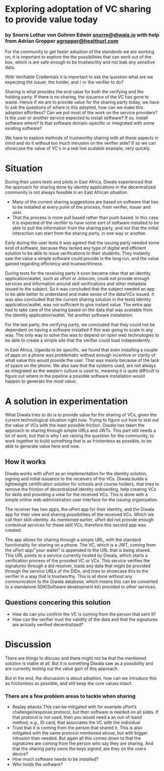 # Exploring adoptation of VC sharing to provide value today

### by Snorre Lothar von Gohren Edwin snorre@diwala.io with help from Adrian Gropper agropper@healthurl.com

For the community to get faster adoption of the standards we are working on, it is important to explore the the possibilities that can work out of the box, which is are safe enough to be trustworthy and not leak any sensitive data.

With Verifiable Credentials it is important to ask the question what are we expecting the issuer, the holder, and / or the verifier to do?

Sharing is what provides the end value for both the verifying and the holding party. If there is no sharing, the issuance of the VC has gone to waste. Hence if we are to provide value for the sharing party today, we have to ask the questions of where is this adopted, how can we make this adoption effortless? Can we put most of the work on the service providers? Is the user or another service expected to install software? If so, install software where? Is that software domain-specific or integrated with some existing software?

We have to explore methods of trustworthy sharing with all these aspects in mind and do it without too much intrusion on the verifier side? If so we can showcase the value of VC's in a real live scalable example, very quickly.


# Situation
During their users tests and pilots in East Africa, Diwala experienced that the approach for sharing done by identity applications in the decentralized community is not always feasible in an East African situation.

* Many of the current sharing suggestions are based on software that has to be installed at every point of the process, from verifier, issuer and user. 
* That the process is more pull based rather than push based. In this case it is expected of the verifier to have some sort of software installed to be able to pull the information from the sharing party, and not that the initial interaction can start from the sharing party, in one way or another.

Early during the user tests it was agreed that the issuing party needed some kind of software, because they lacked any type of digital and efficient solution to be able to issue verifications to their students. They instantly saw the value a simple software could provide in the long run, and the value gained regarding efficiency and trustworthiness.

During tests for the receiving party it soon became clear that an identity application/wallet, such as uPort or Jolocom, could not provide enough services and information around skill verifications and other metadata issued to the subject. So it was concluded that the subject needed an app to be able better to understand and make sense of the data/VCs issued. It was also concluded that the current sharing solution in the testd identity application/wallet, was not sufficient to give instant value. The extra app had to take care of the sharing based on the data that was available from the identity application/wallet. Yet another software installation.

For the last party, the verifying party, we concluded that they could not be dependent on having a software installed if this was going to scale in any way. The only way to solve this was to depend on open web technologies to be able to create a simple site that the verifier could load independently. 

In East Africa, Uganda to be specific, we found that even installing a couple of apps on a phone was problematic without enough incentive or clarity of what value this would provide the user. That was mainly because of the lack of space on the phone. 
We also saw that the systems used, are not always as integrated as the western culture is used to, meaning it is quite difficult to figure out where in the pipeline a possible software installation would happen to generate the most value.


# A solution in experimentation

What Diwala tries to do is to provide value for the sharing of VCs, given the current technological situation right now. Trying to figure out how to test out the value of VCs with the least possible friction. Diwala has taken the approach to sharing through simple URLs and JWTs. This part still needs a lot of work, but that is why I am raising the question for the community, to work together to build something that is as frictionless as possible, to be able to generate value here and now.

## How it works
Diwala works with uPort as an implementation for the identity solution, signing and initial issuance to the receivers of the VCs. Diwala builds a lightweight certification solution for schools and course holders, that tries to remove the friction of decentralized identity onboarding, help creating VCs for skills and providing a view for the received VCs. This is done with a simple online web administration user interface for the issuing organization. 

The receiver has two apps, the uPort app for their identity, and the Diwala app for their view and sharing possibilities of the received VCs. Which we call their skill-identity. As mentioned earlier, uPort did not provide enough contextual services for these skill VCs, therefore this second app was created. 

The app allows for sharing through a simple URL, with the standard functionality for sharing on a phone. The VC, which is a JWT, coming from the uPort app/”your wallet” is appended to the URL that is being shared. This URL points to a service currently hosted by Diwala, which starts a verification process of the provided VC or VCs. This service verifies the signatures through a did resolver, loads any data that might be provided through the service URLs of the DIDs, and tries to showcase this to the verifier in a way that is trustworthy. This is all done without any communication to the Diwala database, which means this can be converted to a standalone SDK(Software development kit) provided to other services.


## Questions concering this solution
* How do can you confirm the VC is coming from the person that sent it?
* How can the verifier trust the validity of the data and that the signatures are actually verified decentralized?


# Discussion

There are things to discuss and there might not be that the mentioned solution is viable at all. But it is something Diwala saw as a possibility and are currently testing out the value gain of this approach.

But in the end, the discussion is about adoption, how can we introduce this as frictionless as possible, and still keep the core values intact.

### There are a few problem areas to tackle when sharing

* Replay attacks 
This can be mitigated with for example uPort’s challenge/response protocol, but then software is needed on all sides. If that protocol is not used, then you would need a an out-of-band method, e.g., ID card, that associates the VC with the individual
* Trust that it is coming from the person that shared it.
This is also mitigated with the same protocol mentioned above, but with bigger intrusion than needed. But again all this comes down to that the signatures are coming from the person who say they are sharing. And that  the sharing party owns the keys signed, are they on the users device?
* How much software needs to be installed?
* Who holds the software?


